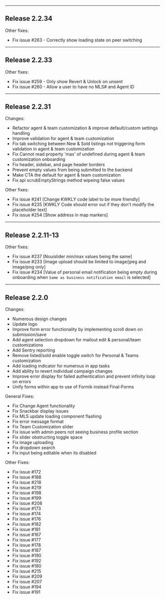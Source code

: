 -----------------
## Release 2.2.34
Other fixes:
- Fix issue #263 - Correctly show loading state on peer switching

-----------------
## Release 2.2.33
Other fixes:
- Fix issue #259 - Only show Revert & Unlock on unsent
- Fix issue #260 - Allow a user to have no MLS# and Agent ID

-----------------
## Release 2.2.31
Changes:
- Refactor agent & team customization & improve default/custom settings handling
- Improve validation for agent & team customization
- Fix tab switching between New & Sold listings not triggering form validation in agent & team customization
- Fix Cannot read property 'max' of undefined during agent & team customization onboarding
- Fix header, sidebar, and page header borders
- Prevent empty values from being submitted to the backend
- Make CTA the default for agent & team customization
- Fix api scrubEmptyStrings method wipeing false values

Other fixes:
- Fix issue #241 [Change KWKLY code label to be more friendly]
- Fix issue #235 [KWKLY Code should error out if they don't modify the placeholder text]
- Fix issue #254 [Show address in map markers]

-----------------
## Release 2.2.11-13

Other fixes:
- Fix issue #237 [Nouislider min/max values being the same]
- Fix issue #233 [Image upload should be limited to image/jpeg and image/png only]
- Fix issue #234 [Value of personal email notification being empty during onboarding when `Same as business notification email` is selected]

----------------
## Release 2.2.0

Changes:
- Numerous design changes
- Update logo
- Improve form error functionality by implementing scroll down on submission/save
- Add agent selection dropdown for mailout edit & personal/team customizations
- Add Sentry reporting
- Remove listed/sold enable toggle switch for Personal & Teams customization
- Add loading indicator for numerous in app tasks
- Add ability to revert individual campaign changes
- Improve error display for failed authentication and prevent infinity loop on errors
- Unify forms within app to use of Formik instead Final-Forms

General Fixes:
- Fix Change Agent functionality
- Fix Snackbar display issues
- Fix MLS update loading component flashing
- Fix error message format
- Fix Team Customization slider
- Fix issue with admin peers not seeing business profile section
- Fix slider obstructing toggle space
- Fix image uploading
- Fix dropdown search
- Fix input being editable when its disabled

Other Fixes:
- Fix issue #172
- Fix issue #188
- Fix issue #218
- Fix issue #219
- Fix issue #198
- Fix issue #199
- Fix issue #208
- Fix issue #173
- Fix issue #174
- Fix issue #176
- Fix issue #182
- Fix issue #181
- Fix issue #167
- Fix issue #177
- Fix issue #178
- Fix issue #187
- Fix issue #190
- Fix issue #192
- Fix issue #180
- Fix issue #215
- Fix issue #209
- Fix issue #207
- Fix issue #194
- Fix issue #191
